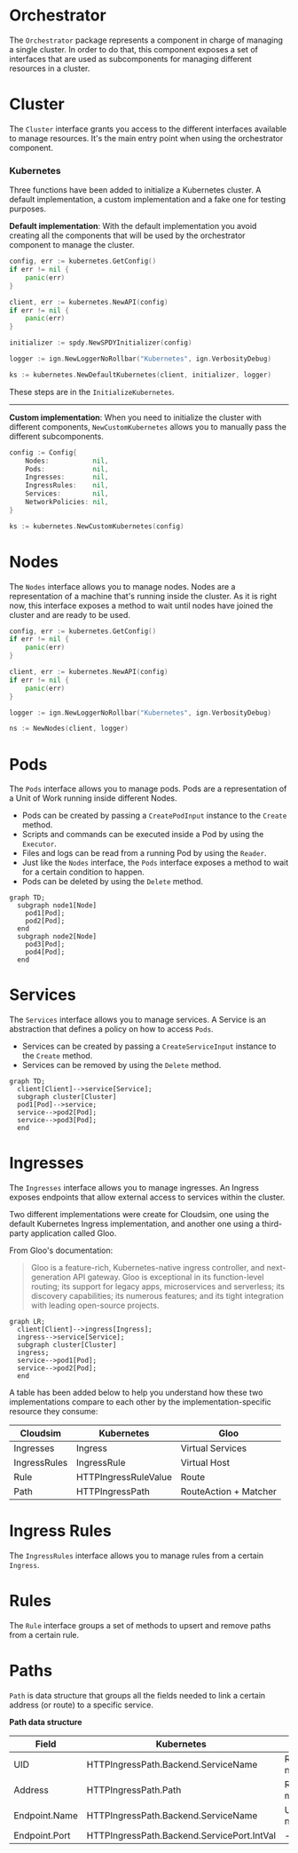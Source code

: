 # Orchestrator
The `Orchestrator` package represents a component in charge of managing a single cluster. In order to do that, this 
component exposes a set of interfaces that are used as subcomponents for managing different resources in a cluster.

# Cluster
The `Cluster` interface grants you access to the different interfaces available to manage resources. 
It's the main entry point when using the orchestrator component.

### Kubernetes
Three functions have been added to initialize a Kubernetes cluster. A default implementation, a custom implementation 
and a fake one for testing purposes.

**Default implementation**: With the default implementation you avoid creating all the components that will be used by 
the orchestrator component to manage the cluster.

```go
config, err := kubernetes.GetConfig()
if err != nil {
    panic(err)
}

client, err := kubernetes.NewAPI(config)
if err != nil {
    panic(err)
}

initializer := spdy.NewSPDYInitializer(config)

logger := ign.NewLoggerNoRollbar("Kubernetes", ign.VerbosityDebug)

ks := kubernetes.NewDefaultKubernetes(client, initializer, logger)
```

These steps are in the `InitializeKubernetes`.

<hr>

**Custom implementation**: When you need to initialize the cluster with different components, `NewCustomKubernetes` 
allows you to manually pass the different subcomponents.
```go
config := Config{
    Nodes:           nil,
    Pods:            nil,
    Ingresses:       nil,
    IngressRules:    nil,
    Services:        nil,
    NetworkPolicies: nil,
}

ks := kubernetes.NewCustomKubernetes(config)
```

# Nodes
The `Nodes` interface allows you to manage nodes. Nodes are a representation of a machine that's running inside the 
cluster. As it is right now, this interface exposes a method to wait until 
nodes have joined the cluster and are ready to be used.

```go
config, err := kubernetes.GetConfig()
if err != nil {
    panic(err)
}

client, err := kubernetes.NewAPI(config)
if err != nil {
    panic(err)
}

logger := ign.NewLoggerNoRollbar("Kubernetes", ign.VerbosityDebug)

ns := NewNodes(client, logger)
```

# Pods
The `Pods` interface allows you to manage pods. Pods are a representation of a Unit of Work running inside 
different Nodes. 
- Pods can be created by passing a `CreatePodInput` instance to the `Create` method.
- Scripts and commands can be executed inside a Pod by using the `Executor`.
- Files and logs can be read from a running Pod by using the `Reader`.
- Just like the `Nodes` interface, the `Pods` interface exposes a method to wait for a certain condition to happen.
- Pods can be deleted by using the `Delete` method.

```mermaid
graph TD;
  subgraph node1[Node]
    pod1[Pod];
    pod2[Pod];
  end
  subgraph node2[Node]
    pod3[Pod];
    pod4[Pod];
  end
```

# Services
The `Services` interface allows you to manage services. A Service is an abstraction that defines a policy on how to 
access `Pods`. 
- Services can be created by passing a `CreateServiceInput` instance to the `Create` method.
- Services can be removed by using the `Delete` method.

```mermaid
graph TD;
  client[Client]-->service[Service];
  subgraph cluster[Cluster]
  pod1[Pod]-->service;
  service-->pod2[Pod];
  service-->pod3[Pod];
  end
```

# Ingresses
The `Ingresses` interface allows you to manage ingresses. An Ingress exposes endpoints that allow external access 
to services within the cluster.

Two different implementations were create for Cloudsim, one using the default Kubernetes Ingress implementation, and 
another one using a third-party application called Gloo.

From Gloo's documentation:
> Gloo is a feature-rich, Kubernetes-native ingress controller, and next-generation API gateway. 
> Gloo is exceptional in its function-level routing; its support for legacy apps, microservices and serverless; 
> its discovery capabilities; its numerous features; and its tight integration with leading open-source projects.

```mermaid
graph LR;
  client[Client]-->ingress[Ingress];
  ingress-->service[Service];
  subgraph cluster[Cluster]
  ingress;
  service-->pod1[Pod];
  service-->pod2[Pod];
  end
```

A table has been added below to help you understand how these two implementations compare to each other by the 
implementation-specific resource they consume:

| Cloudsim | Kubernetes | Gloo |
| ----- | ----- | ----- |
| Ingresses | Ingress | Virtual Services |
| IngressRules | IngressRule | Virtual Host |
| Rule | HTTPIngressRuleValue | Route |
| Path | HTTPIngressPath | RouteAction + Matcher |

# Ingress Rules
The `IngressRules` interface allows you to manage rules from a certain `Ingress`.

# Rules
The `Rule` interface groups a set of methods to upsert and remove paths from a certain rule.

# Paths
`Path` is data structure that groups all the fields needed to link a certain address (or route) to a specific service.

**Path data structure**

| Field         | Kubernetes                                 | Gloo          |
| ------------- | ------------------------------------------ | ------------- |
| UID           | HTTPIngressPath.Backend.ServiceName        | Route name    |
| Address       | HTTPIngressPath.Path                       | Regex matcher |
| Endpoint.Name | HTTPIngressPath.Backend.ServiceName        | Upstream name |
| Endpoint.Port | HTTPIngressPath.Backend.ServicePort.IntVal | -             |